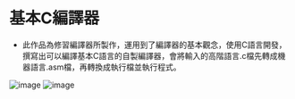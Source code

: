 # 基本C編譯器
* 此作品為修習編譯器所製作，運用到了編譯器的基本觀念，使用C語言開發，撰寫出可以編譯基本C語言的自製編譯器，會將輸入的高階語言.c檔先轉成機器語言.asm檔，再轉換成執行檔並執行程式。

![image](https://github.com/alicejimmy/college-portfolio/blob/main/%E5%9F%BA%E6%9C%ACC%E7%B7%A8%E8%AD%AF%E5%99%A8/C%E7%B7%A8%E8%AD%AF%E5%99%A81.png?raw=true)
![image](https://github.com/alicejimmy/college-portfolio/blob/main/%E5%9F%BA%E6%9C%ACC%E7%B7%A8%E8%AD%AF%E5%99%A8/C%E7%B7%A8%E8%AD%AF%E5%99%A82.png?raw=true)
